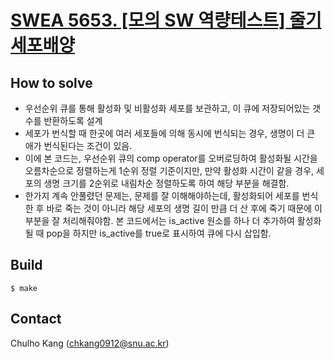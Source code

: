 # [SWEA 5653. [모의 SW 역량테스트] 줄기세포배양](https://www.swexpertacademy.com/main/code/problem/problemDetail.do?contestProbId=AWXRJ8EKe48DFAUo&categoryId=AWXRJ8EKe48DFAUo&categoryType=CODE)


## How to solve
* 우선순위 큐를 통해 활성화 및 비활성화 세포를 보관하고, 이 큐에 저장되어있는 갯수를 반환하도록 설계
* 세포가 번식할 때 한곳에 여러 세포들에 의해 동시에 번식되는 경우, 생명이 더 큰 애가 번식된다는 조건이 있음.
* 이에 본 코드는, 우선순위 큐의 comp operator를 오버로딩하여 활성화될 시간을 오름차순으로 정렬하는게 1순위 정렬 기준이지만, 만약 활성화 시간이 같을 경우, 세포의 생명 크기를 2순위로 내림차순 정렬하도록 하여 해당 부분을 해결함. 
* 한가지 계속 안풀렸던 문제는, 문제를 잘 이해해야하는데, 활성화되어 세포를 번식한 후 바로 죽는 것이 아니라 해당 세포의 생명 길이 만큼 더 산 후에 죽기 때문에 이부분을 잘 처리해줘야함. 본 코드에서는 is_active 원소를 하나 더 추가하여 활성화될 때 pop을 하지만 is_active를 true로 표시하여 큐에 다시 삽입함. 

## Build

```
$ make
```

## Contact
Chulho Kang ([chkang0912@snu.ac.kr](mailto:chkang0912@snu.ac.kr))

